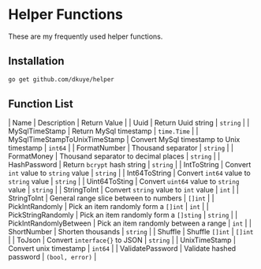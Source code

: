 # Helper Functions

These are my frequently used helper functions.

## Installation
```bash
go get github.com/dkuye/helper
```

## Function List
| Name | Description | Return Value |
| Uuid | Return Uuid string | `string`  |
| MySqlTimeStamp | Return MySql timestamp | `time.Time`  |
| MySqlTimeStampToUnixTimeStamp | Convert MySql timestamp to Unix timestamp | `int64`  |
| FormatNumber | Thousand separator | `string`  |
| FormatMoney | Thousand separator to decimal places | `string`  |
| HashPassword | Return `bcrypt` hash string  | `string`  |
| IntToString | Convert `int` value to `string` value | `string`  |
| Int64ToString | Convert `int64` value to `string` value | `string`  |
| Uint64ToSting | Convert `uint64` value to `string` value | `string`  |
| StringToInt | Convert `string` value to `int` value | `int`  |
| StringToInt | General range slice between to numbers | `[]int`  |
| PickIntRandomly | Pick an item randomly form a `[]int` | `int`  |
| PickStringRandomly | Pick an item randomly form a `[]sting` | `string`  |
| PickIntRandomlyBetween | Pick an item randomly between a range | `int`  |
| ShortNumber | Shorten thousands | `string`  |
| Shuffle | Shuffle `[]int` | `[]int`  |
| ToJson | Convert  `interface{}` to JSON | `string`  |
| UnixTimeStamp | Convert unix timestamp | `int64`  |
| ValidatePassword | Validate hashed password | `(bool, error)`  |

